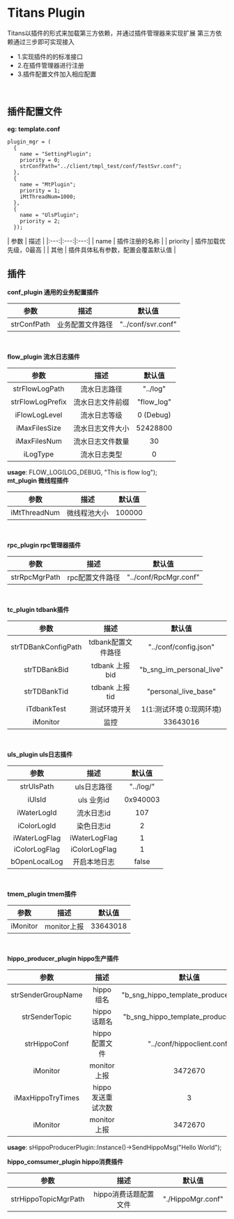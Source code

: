 # Titans Plugin

Titans以插件的形式来加载第三方依赖，并通过插件管理器来实现扩展
第三方依赖通过三步即可实现接入
- 1.实现插件的的标准接口
- 2.在插件管理器进行注册
- 3.插件配置文件加入相应配置
</br>

## 插件配置文件
**eg: template.conf**
```shell
plugin_mgr = (
  {
    name = "SettingPlugin";
    priority = 0;
    strConfPath="../client/tmpl_test/conf/TestSvr.conf";
  },
  {
    name = "MtPlugin";
    priority = 1;
    iMtThreadNum=1000;
  },
  {
    name = "UlsPlugin";
    priority = 2;
  });
```

| 参数 | 描述 |
|:---:|:---:|:---:|
| name | 插件注册的名称 |
| priority | 插件加载优先级，0最高 |
| 其他 | 插件具体私有参数，配置会覆盖默认值 |
</br>
## 插件
**conf_plugin 通用的业务配置插件** 

| 参数 | 描述 | 默认值 |
|:---:|:---:|:---:|
| strConfPath | 业务配置文件路径 | "../conf/svr.conf" |
</br>

**flow_plugin 流水日志插件** 

| 参数 | 描述 | 默认值 |
|:---:|:---:|:---:|
| strFlowLogPath | 流水日志路径 | "../log" |
| strFlowLogPrefix | 流水日志文件前缀 | "flow_log" |
| iFlowLogLevel | 流水日志等级 | 0 (Debug) |
| iMaxFilesSize | 流水日志文件大小 | 52428800 |
| iMaxFilesNum | 流水日志文件数量 | 30 |
| iLogType | 流水日志类型 | 0 |
**usage**: FLOW_LOG(LOG_DEBUG, "This is flow log");
</br>
**mt_plugin 微线程插件** 

| 参数 | 描述 | 默认值 |
|:---:|:---:|:---:|
| iMtThreadNum | 微线程池大小 | 100000 |
</br>

**rpc_plugin rpc管理器插件** 

| 参数 | 描述 | 默认值 |
|:---:|:---:|:---:|
| strRpcMgrPath | rpc配置文件路径 | "../conf/RpcMgr.conf" |
</br>

**tc_plugin tdbank插件** 

| 参数 | 描述 | 默认值 |
|:---:|:---:|:---:|
| strTDBankConfigPath | tdbank配置文件路径 | "../conf/config.json" |
| strTDBankBid | tdbank 上报bid | "b_sng_im_personal_live" |
| strTDBankTid | tdbank 上报tid | "personal_live_base" |
| iTdbankTest | 测试环境开关 | 1(1:测试环境 0:现网环境) |
| iMonitor | 监控 | 33643016 |
</br>

**uls_plugin uls日志插件** 

| 参数 | 描述 | 默认值 |
|:---:|:---:|:---:|
| strUlsPath | uls日志路径 | "../log/" |
| iUlsId | uls 业务id | 0x940003 |
| iWaterLogId | 流水日志id | 107 |
| iColorLogId | 染色日志id | 2 |
| iWaterLogFlag | iWaterLogFlag | 1 |
| iColorLogFlag | iColorLogFlag | 1 |
| bOpenLocalLog | 开启本地日志 | false |
</br>

**tmem_plugin tmem插件** 

| 参数 | 描述 | 默认值 |
|:---:|:---:|:---:|
| iMonitor | monitor上报 | 33643018 |
</br>

**hippo_producer_plugin hippo生产插件** 

| 参数 | 描述 | 默认值 |
|:---:|:---:|:---:|
| strSenderGroupName | hippo 组名 | "b_sng_hippo_template_producer_group" |
| strSenderTopic | hippo 话题名 | "b_sng_hippo_template_producer_topic" |
| strHippoConf | hippo 配置文件 | "../conf/hippoclient.conf" |
| iMonitor | monitor上报 | 3472670 |
| iMaxHippoTryTimes | hippo发送重试次数 | 3 |
| iMonitor | monitor上报 | 3472670 |
**usage**: sHippoProducerPlugin::Instance()->SendHippoMsg("Hello World");
</br>

**hippo_comsumer_plugin hippo消费插件** 

| 参数 | 描述 | 默认值 |
|:---:|:---:|:---:|
| strHippoTopicMgrPath | hippo消费话题配置文件 | "./HippoMgr.conf" |
</br>